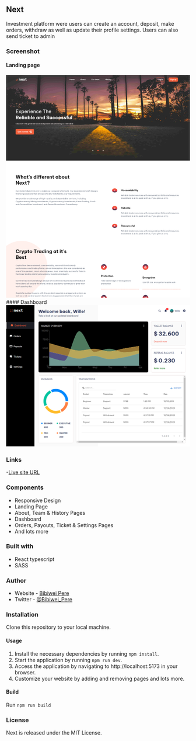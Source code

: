 ## Next

Investment platform were users can create an account, deposit, make orders, withdraw as well as update their profile settings. Users can also send ticket to admin

### Screenshot
#### Landing page
<img src="/public/preview1.png" />
#### Dashboard
<img src="/public/preview.png" />

### Links

-[Live site URL](https://nextinvest0.netlify.app)

### Components

- Responsive Design
- Landing Page
- About, Team & History Pages
- Dashboard
- Orders, Payouts, Ticket & Settings Pages
- And lots more

### Built with

- React typescript
- SASS

### Author

- Website - [Bibiwei Pere](https://perebibiwei.netlify.app)
- Twitter - [@Bibiwei_Pere](https://www.twitter.com/Bibiwei_Pere)

### Installation
Clone this repository to your local machine.
#### Usage
1. Install the necessary dependencies by running `npm install`.  
2. Start the application by running `npm run dev`.  
3. Access the application by navigating to http://localhost:5173 in your browser.
4. Customize your website by adding and removing pages and lots more.
#### Build
Run `npm run build`

### License

Next is released under the MIT License.
